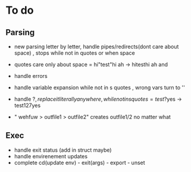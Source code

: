 # To do

## Parsing
- new parsing letter by letter, handle pipes/redirects(dont care about space) , stops while not in quotes or when space 
- quotes care only about space = hi"test"hi ah -> hitesthi ah  and 
- handle errors
- handle variable expansion while not in s quotes , wrong vars turn to ''
- handle $? , replace it literally anywhere , while not in s quotes = test$?yes -> test127yes

- " wehfuw > outfile1 >  outfile2"  creates outfile1/2 no matter what


## Exec
- handle exit status (add in struct maybe)
- handle envirenement updates
- complete cd(update env) - exit(args) - export - unset